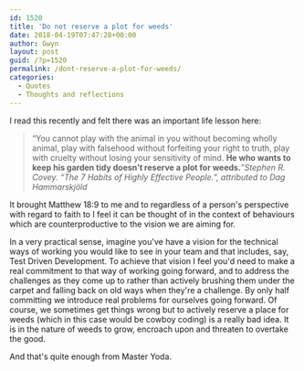 ```yaml
---
id: 1520
title: 'Do not reserve a plot for weeds'
date: 2018-04-19T07:47:28+00:00
author: Gwyn
layout: post
guid: /?p=1520
permalink: /dont-reserve-a-plot-for-weeds/
categories:
  - Quotes
  - Thoughts and reflections
---
```

I read this recently and felt there was an important life lesson here:

> “You cannot play with the animal in you without becoming wholly animal, play with falsehood without forfeiting your right to truth, play with cruelty without losing your sensitivity of mind. **He who wants to keep his garden tidy doesn’t reserve a plot for weeds.**”<cite>Stephen R. Covey. “The 7 Habits of Highly Effective People.”, attributed to Dag Hammarskjöld</cite>

It brought Matthew 18:9 to me and to regardless of a person's perspective with regard to faith to I feel it can be thought of in the context of behaviours which are counterproductive to the vision we are aiming for.

In a very practical sense, imagine you've have a vision for the technical ways of working you would like to see in your team and that includes, say, Test Driven Development. To achieve that vision I feel you'd need to make a real commitment to that way of working going forward, and to address the challenges as they come up to rather than actively brushing them under the carpet and falling back on old ways when they're a challenge. By only half committing we introduce real problems for ourselves going forward. Of course, we sometimes get things wrong but to actively reserve a place for weeds (which in this case would be cowboy coding) is a really bad idea. It is in the nature of weeds to grow, encroach upon and threaten to overtake the good.

And that's quite enough from Master Yoda.
